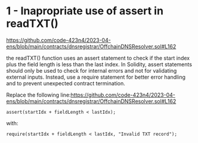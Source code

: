 # 1 - Inapropriate use of assert in readTXT()

https://github.com/code-423n4/2023-04-ens/blob/main/contracts/dnsregistrar/OffchainDNSResolver.sol#L162

the readTXT() function uses an assert statement to check if the start index plus the field length is less than the last index. In Solidity, assert statements should only be used to check for internal errors and not for validating external inputs. Instead, use a require statement for better error handling and to prevent unexpected contract termination. 

Replace the following line:https://github.com/code-423n4/2023-04-ens/blob/main/contracts/dnsregistrar/OffchainDNSResolver.sol#L162

```
assert(startIdx + fieldLength < lastIdx);
```
with:
```
require(startIdx + fieldLength < lastIdx, "Invalid TXT record");
```
